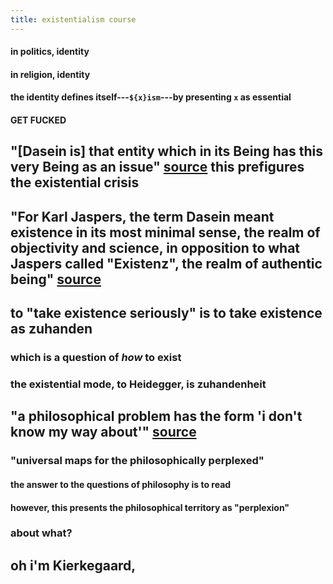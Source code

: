```yaml
---
title: existentialism course
---
```

#### in politics, identity
#### in religion, identity
#### the identity defines itself---`${x}ism`---by presenting `x` as essential
#### **GET FUCKED**
## "[Dasein is] that entity which in its Being has this very Being as an issue" [source](https://en.wikipedia.org/wiki/Dasein) this prefigures the existential crisis
## "For Karl Jaspers, the term Dasein meant existence in its most minimal sense, the realm of objectivity and science, in opposition to what Jaspers called "Existenz", the realm of authentic being" [source](https://en.wikipedia.org/wiki/Dasein#Karl_Jaspers'_Dasein_and_Existenz)
## to "take existence seriously" is to take existence as zuhanden
### which is a question of *how* to exist
### the existential mode, to Heidegger, is zuhandenheit
## "a philosophical problem has the form 'i don't know my way about'" [source](https://www.brainyquote.com/topics/philosophical-problem-quotes)
### "universal maps for the philosophically perplexed"
#### the answer to the questions of philosophy is to read
#### however, this presents the philosophical territory as "perplexion"
### about what?
## oh i'm Kierkegaard,
